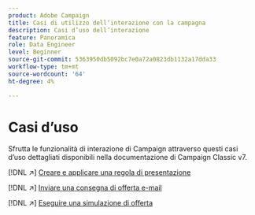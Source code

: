```yaml
---
product: Adobe Campaign
title: Casi di utilizzo dell’interazione con la campagna
description: Casi d’uso dell’interazione
feature: Panoramica
role: Data Engineer
level: Beginner
source-git-commit: 5363950db5092bc7e0a72a0823db1132a17dda33
workflow-type: tm+mt
source-wordcount: '64'
ht-degree: 4%

---
```


# Casi d’uso

Sfrutta le funzionalità di interazione di Campaign attraverso questi casi d’uso dettagliati disponibili nella documentazione di Campaign Classic v7.

[!DNL :arrow_upper_right:] [Creare e applicare una regola di presentazione](https://experienceleague.adobe.com/docs/campaign-classic/using/managing-offers/case-study/presentation-rules.html)

[!DNL :arrow_upper_right:] [Inviare una consegna di offerta e-mail](https://experienceleague.adobe.com/docs/campaign-classic/using/managing-offers/case-study/offers-on-an-outbound-channel.html)

[!DNL :arrow_upper_right:] [Eseguire una simulazione di offerta](https://experienceleague.adobe.com/docs/campaign-classic/using/managing-offers/case-study/offers-on-an-outbound-channel.html)
